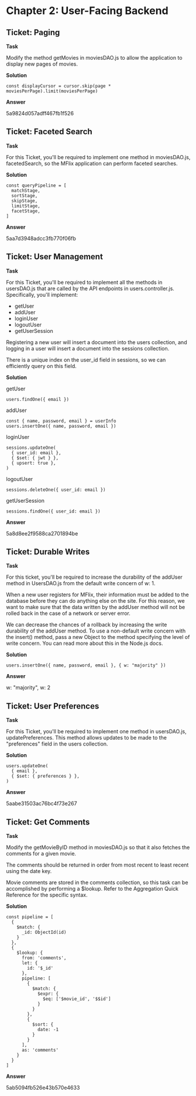 # Chapter 2: User-Facing Backend
## Ticket: Paging
**Task**

Modify the method getMovies in moviesDAO.js to allow the application to display new pages of movies.

**Solution**

```
const displayCursor = cursor.skip(page * moviesPerPage).limit(moviesPerPage)
```

**Answer**

5a9824d057adff467fb1f526

## Ticket: Faceted Search
**Task**

For this Ticket, you'll be required to implement one method in moviesDAO.js, facetedSearch, so the MFlix application can perform faceted searches.

**Solution**
```
const queryPipeline = [
  matchStage,
  sortStage,
  skipStage,
  limitStage,
  facetStage,
]
```

**Answer**

5aa7d3948adcc3fb770f06fb

## Ticket: User Management
**Task**

For this Ticket, you'll be required to implement all the methods in usersDAO.js that are called by the API endpoints in users.controller.js. Specifically, you'll implement:

- getUser
- addUser
- loginUser
- logoutUser
- getUserSession

Registering a new user will insert a document into the users collection, and logging in a user will insert a document into the sessions collection.

There is a unique index on the user_id field in sessions, so we can efficiently query on this field.

**Solution**

getUser
```
users.findOne({ email })
```

addUser
```
const { name, password, email } = userInfo
users.insertOne({ name, password, email })
```

loginUser
```
sessions.updateOne(
  { user_id: email },
  { $set: { jwt } },
  { upsert: true },
)
```

logoutUser
```
sessions.deleteOne({ user_id: email })
```

getUserSession
```
sessions.findOne({ user_id: email })
```

**Answer**

5a8d8ee2f9588ca2701894be

## Ticket: Durable Writes
**Task**

For this ticket, you'll be required to increase the durability of the addUser method in UsersDAO.js from the default write concern of w: 1.

When a new user registers for MFlix, their information must be added to the database before they can do anything else on the site. For this reason, we want to make sure that the data written by the addUser method will not be rolled back in the case of a network or server error.

We can decrease the chances of a rollback by increasing the write durability of the addUser method. To use a non-default write concern with the insert() method, pass a new Object to the method specifying the level of write concern. You can read more about this in the Node.js docs.

**Solution**
```
users.insertOne({ name, password, email }, { w: "majority" })
```

**Answer**

w: "majority", w: 2

## Ticket: User Preferences
**Task**

For this Ticket, you'll be required to implement one method in usersDAO.js, updatePreferences. This method allows updates to be made to the "preferences" field in the users collection.

**Solution**
```
users.updateOne(
  { email },
  { $set: { preferences } },
)
```

**Answer**

5aabe31503ac76bc4f73e267

## Ticket: Get Comments
**Task**

Modify the getMovieByID method in moviesDAO.js so that it also fetches the comments for a given movie.

The comments should be returned in order from most recent to least recent using the date key.

Movie comments are stored in the comments collection, so this task can be accomplished by performing a $lookup. Refer to the Aggregation Quick Reference for the specific syntax.

**Solution**
```
const pipeline = [
  {
    $match: {
      _id: ObjectId(id)
    }
  },
  {
    $lookup: {
      from: 'comments',
      let: {
        id: '$_id'
      },
      pipeline: [
        {
          $match: {
            $expr: {
              $eq: ['$movie_id', '$$id']
            }
          }
        },
        {
          $sort: {
            date: -1
          }
        }
      ],
      as: 'comments'
    }
  }
]
```

**Answer**

5ab5094fb526e43b570e4633
